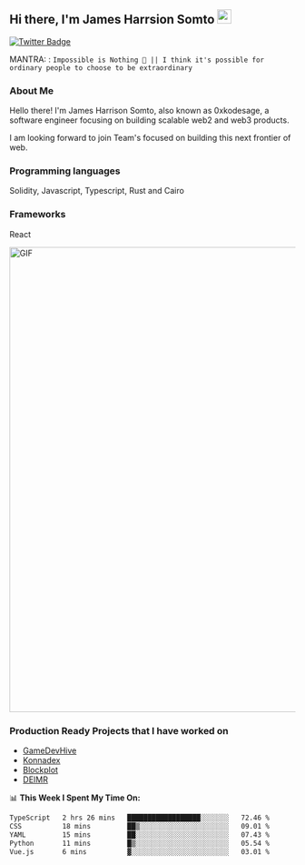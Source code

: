 ## Hi there, I'm James Harrsion Somto <img src="https://media.giphy.com/media/hvRJCLFzcasrR4ia7z/giphy.gif" width="25px">


[![Twitter Badge](https://img.shields.io/badge/-Twitter-00acee?style=flat-square&logo=Twitter&logoColor=white)](https://twitter.com/0xkodesage)


MANTRA: : `Impossible is Nothing 🚀 || I think it's possible for ordinary people to choose to be extraordinary`

### About Me

Hello there! I'm James Harrison Somto, also known as 0xkodesage, a software engineer focusing on building scalable web2 and web3 products.

I am looking forward to join Team's focused on building this next frontier of web.

### Programming languages
Solidity, Javascript, Typescript, Rust and Cairo

### Frameworks
React
 
 <img align="center" alt="GIF" src="https://github.com/Gapur/Gapur/blob/master/coding.gif?raw=true" width="818px" height="818px" />


### Production Ready Projects that I have worked on
  - [GameDevHive](https://www.gamedevshive.org/)
  - [Konnadex](https://www.konnadex.com/)
  - [Blockplot](https://www.blockplot.org/)
  - [DEIMR](https://deimr.com/)

📊 **This Week I Spent My Time On:**

<!--START_SECTION:waka-->

```txt
TypeScript   2 hrs 26 mins   ██████████████████░░░░░░░   72.46 %
CSS          18 mins         ██▒░░░░░░░░░░░░░░░░░░░░░░   09.01 %
YAML         15 mins         ██░░░░░░░░░░░░░░░░░░░░░░░   07.43 %
Python       11 mins         █▒░░░░░░░░░░░░░░░░░░░░░░░   05.54 %
Vue.js       6 mins          ▓░░░░░░░░░░░░░░░░░░░░░░░░   03.01 %
```

<!--END_SECTION:waka-->
<br />
<br />
<br />






